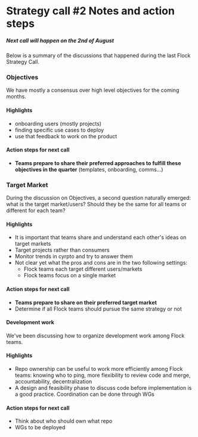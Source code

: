 
# Strategy call #2 Notes and action steps

##### Next call will happen on the 2nd of August

Below is a summary of the discussions that happened during the last Flock Strategy Call.

### Objectives
We have mostly a consensus over high level objectives for the coming months.

#### Highlights
- onboarding users (mostly projects)
- finding specific use cases to deploy
- use that feedback to work on the product

####  Action steps for next call
- **Teams prepare to share their preferred approaches to fulfill these objectives in the quarter** (templates, onboarding, comms...)

### Target Market
During the discussion on Objectives, a second question naturally emerged: what is the target market/users? Should they be the same for all teams or different for each team?

#### Highlights
- It is important that teams share and understand each other's ideas on target markets
- Target projects rather than consumers
- Monitor trends in cyrpto and try to answer them
- Not clear yet what the pros and cons are in the two following settings:
    - Flock teams each target different users/markets
    - Flock teams focus on a single market

####  Action steps for next call
- **Teams prepare to share on their preferred target market**
- Determine if all Flock teams should pursue the same strategy or not

#### Development work
We've been discussing how to organize development work among Flock teams.

#### Highlights
- Repo ownership can be useful to work more efficiently among Flock teams: knowing who to ping, more flexibility to review code and merge, accountability, decentralization
- A design and feasibility phase to discuss code before implementation is a good practice. Coordination can be done through WGs

####  Action steps for next call
- Think about who should own what repo
- WGs to be deployed
